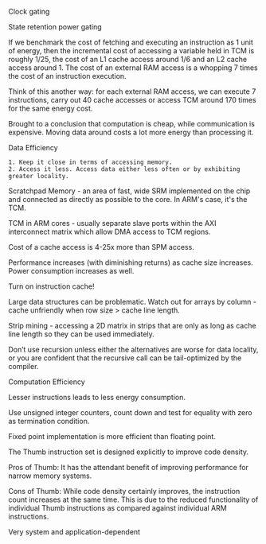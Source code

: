 Clock gating

State retention power gating


If we benchmark the cost of fetching and executing an instruction as 1 unit of energy, then the incremental cost of accessing a variable held in TCM is roughly 1/25, the cost of an L1 cache access around 1/6 and an L2 cache access around 1. The cost of an external RAM access is a whopping 7 times the cost of an instruction execution.


Think of this another way: for each external RAM access, we can execute 7 instructions, carry out 40 cache accesses or access TCM around 170 times for the same energy cost.

Brought to a conclusion that computation is cheap, while communication is expensive.
Moving data around costs a lot more energy than processing it.


Data Efficiency

	1. Keep it close in terms of accessing memory.
	2. Access it less. Access data either less often or by exhibiting greater locality.

Scratchpad Memory - an area of fast, wide SRM implemented on the chip and connected as directly as possible to the core. In ARM's case, it's the TCM.

TCM in ARM cores - usually separate slave ports within the AXI interconnect matrix which allow DMA access to TCM regions.

Cost of a cache access is 4-25x more than SPM access.

Performance increases (with diminishing returns) as cache size increases. Power consumption increases as well.

Turn on instruction cache!

Large data structures can be problematic.
Watch out for arrays by column - cache unfriendly when row size >  cache line length.

Strip mining - accessing a 2D matrix in strips that are only as long as cache line length so they can be used immediately.

Don’t use recursion unless either the alternatives are worse for data locality, or you are confident that the recursive call can be tail-optimized by the compiler.

Computation Efficiency

Lesser instructions leads to less energy consumption.

Use unsigned integer counters, count down and test for equality with zero as termination condition.

Fixed point implementation is more efficient than floating point.


The Thumb instruction set is designed explicitly to improve code density.

Pros of Thumb:
It has the attendant benefit of improving performance for narrow memory systems.

Cons of Thumb:
While code density certainly improves, the instruction count increases at the same time. This is due to the reduced functionality of individual Thumb instructions as compared against individual ARM instructions.

Very system and application-dependent
